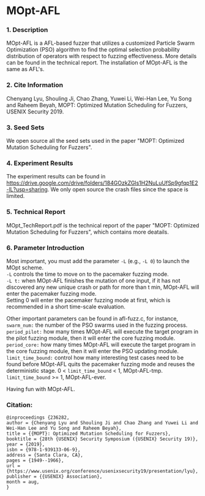 # MOpt-AFL
### 1. Description
MOpt-AFL is a AFL-based fuzzer that utilizes a customized Particle Swarm Optimization (PSO) algorithm to find the optimal selection probability distribution of operators with respect to fuzzing effectiveness. More details can be found in the technical report. The installation of MOpt-AFL is the same as AFL's. 

### 2. Cite Information
Chenyang Lyu, Shouling Ji, Chao Zhang, Yuwei Li, Wei-Han Lee, Yu Song and Raheem Beyah, MOPT: Optimized Mutation Scheduling for Fuzzers, USENIX Security 2019. 

### 3. Seed Sets
We open source all the seed sets used in the paper "MOPT: Optimized Mutation Scheduling for Fuzzers".

### 4. Experiment Results
The experiment results can be found in https://drive.google.com/drive/folders/184GOzkZGls1H2NuLuUfSp9gfqp1E2-lL?usp=sharing.  We only open source the crash files since the space is limited. 

### 5. Technical Report
MOpt_TechReport.pdf is the technical report of the paper "MOPT: Optimized Mutation Scheduling for Fuzzers", which contains more deatails. 

### 6. Parameter Introduction
Most important, you must add the parameter `-L` (e.g., `-L 0`) to launch the MOpt scheme. 
<br>`-L` controls the time to move on to the pacemaker fuzzing mode.
<br>`-L t:` when MOpt-AFL finishes the mutation of one input, if it has not discovered any new unique crash or path for more than t min, MOpt-AFL will enter the pacemaker fuzzing mode. 
<br>Setting 0 will enter the pacemaker fuzzing mode at first, which is recommended in a short time-scale evaluation. 

Other important parameters can be found in afl-fuzz.c, for instance, 
<br>`swarm_num:` the number of the PSO swarms used in the fuzzing process.
<br>`period_pilot:` how many times MOpt-AFL will execute the target program in the pilot fuzzing module, then it will enter the core fuzzing module. 
<br>`period_core:` how many times MOpt-AFL will execute the target program in the core fuzzing module, then it will enter the PSO updating module. 
<br>`limit_time_bound:` control how many interesting test cases need to be found before MOpt-AFL quits the pacemaker fuzzing mode and reuses the deterministic stage. 
0 < `limit_time_bound` < 1, MOpt-AFL-tmp.  `limit_time_bound` >= 1, MOpt-AFL-ever. 

Having fun with MOpt-AFL. 

### Citation:

`@inproceedings {236282,`
<br>`author = {Chenyang Lyu and Shouling Ji and Chao Zhang and Yuwei Li and Wei-Han Lee and Yu Song and Raheem Beyah},`
<br>`title = {{MOPT}: Optimized Mutation Scheduling for Fuzzers},`
<br>`booktitle = {28th {USENIX} Security Symposium ({USENIX} Security 19)},`
<br>`year = {2019},`
<br>`isbn = {978-1-939133-06-9},`
<br>`address = {Santa Clara, CA},`
<br>`pages = {1949--1966},`
<br>`url = {https://www.usenix.org/conference/usenixsecurity19/presentation/lyu},`
<br>`publisher = {{USENIX} Association},`
<br>`month = aug,`
<br>`}`
